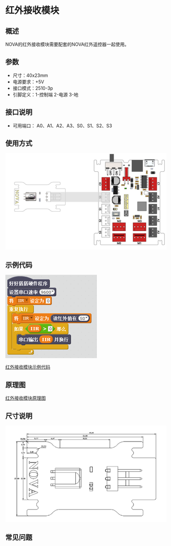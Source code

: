 # 红外接收模块

## 概述

NOVA的红外接收模块需要配套的NOVA红外遥控器一起使用。

## 参数

* 尺寸：40x23mm
* 电源要求：+5V
* 接口模式：2510-3p
* 引脚定义：1-控制端 2-电源 3-地

## 接口说明

* 可用端口： A0、A1、A2、A3、S0、S1、S2、S3

## 使用方式

![](../../.gitbook/assets/35.png)

## 示例代码

![](../../.gitbook/assets/nova-ir.png)

[红外接收模块示例代码](http://www.haohaodada.com/show.php?id=1068035)

## 原理图

[红外接收模块原理图](https://github.com/Haohaodada-official/docs/blob/master/jiao-xue-chan-pin/pdf/yuan-li-tu/红外接收模块.pdf)

## 尺寸说明

![](../../.gitbook/assets/103.png)

## 常见问题

